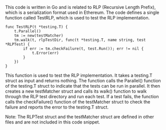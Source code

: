 This code is written in Go and is related to RLP (Recursive Length Prefix), which is a serialization format used in Ethereum. The code defines a single function called TestRLP, which is used to test the RLP implementation.

```
func TestRLP(t *testing.T) {
	t.Parallel()
	tm := new(testMatcher)
	tm.walk(t, rlpTestDir, func(t *testing.T, name string, test *RLPTest) {
		if err := tm.checkFailure(t, test.Run()); err != nil {
			t.Error(err)
		}
	})
}
```
This function is used to test the RLP implementation. It takes a testing.T struct as input and returns nothing. The function calls the Parallel() function of the testing.T struct to indicate that the tests can be run in parallel. It then creates a new testMatcher struct and calls its walk() function to walk through the RLP test directory and run each test. If a test fails, the function calls the checkFailure() function of the testMatcher struct to check the failure and reports the error to the testing.T struct.

Note: The RLPTest struct and the testMatcher struct are defined in other files and are not included in this code snippet.